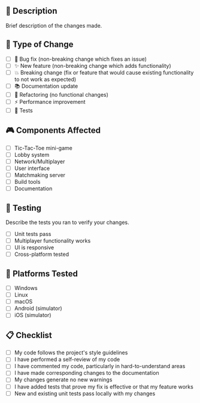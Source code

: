 ## 📝 Description

Brief description of the changes made.

## 🎯 Type of Change

- [ ] 🐛 Bug fix (non-breaking change which fixes an issue)
- [ ] ✨ New feature (non-breaking change which adds functionality)
- [ ] 💥 Breaking change (fix or feature that would cause existing functionality to not work as expected)
- [ ] 📚 Documentation update
- [ ] 🔧 Refactoring (no functional changes)
- [ ] ⚡ Performance improvement
- [ ] 🧪 Tests

## 🎮 Components Affected

- [ ] Tic-Tac-Toe mini-game
- [ ] Lobby system
- [ ] Network/Multiplayer
- [ ] User interface
- [ ] Matchmaking server
- [ ] Build tools
- [ ] Documentation

## 🧪 Testing

Describe the tests you ran to verify your changes.

- [ ] Unit tests pass
- [ ] Multiplayer functionality works
- [ ] UI is responsive
- [ ] Cross-platform tested

## 📱 Platforms Tested

- [ ] Windows
- [ ] Linux
- [ ] macOS
- [ ] Android (simulator)
- [ ] iOS (simulator)

## 📋 Checklist

- [ ] My code follows the project's style guidelines
- [ ] I have performed a self-review of my code
- [ ] I have commented my code, particularly in hard-to-understand areas
- [ ] I have made corresponding changes to the documentation
- [ ] My changes generate no new warnings
- [ ] I have added tests that prove my fix is effective or that my feature works
- [ ] New and existing unit tests pass locally with my changes
